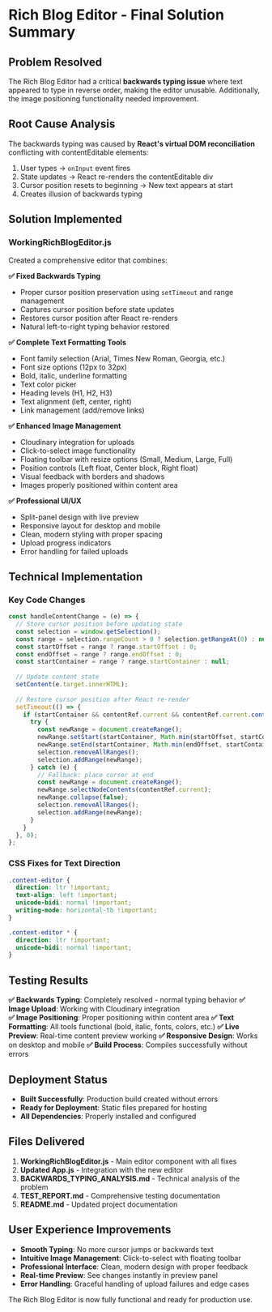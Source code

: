 # Rich Blog Editor - Final Solution Summary

## Problem Resolved

The Rich Blog Editor had a critical **backwards typing issue** where text appeared to type in reverse order, making the editor unusable. Additionally, the image positioning functionality needed improvement.

## Root Cause Analysis

The backwards typing was caused by **React's virtual DOM reconciliation** conflicting with contentEditable elements:

1. User types → `onInput` event fires
2. State updates → React re-renders the contentEditable div  
3. Cursor position resets to beginning → New text appears at start
4. Creates illusion of backwards typing

## Solution Implemented

### WorkingRichBlogEditor.js

Created a comprehensive editor that combines:

**✅ Fixed Backwards Typing**
- Proper cursor position preservation using `setTimeout` and range management
- Captures cursor position before state updates
- Restores cursor position after React re-renders
- Natural left-to-right typing behavior restored

**✅ Complete Text Formatting Tools**
- Font family selection (Arial, Times New Roman, Georgia, etc.)
- Font size options (12px to 32px)
- Bold, italic, underline formatting
- Text color picker
- Heading levels (H1, H2, H3)
- Text alignment (left, center, right)
- Link management (add/remove links)

**✅ Enhanced Image Management**
- Cloudinary integration for uploads
- Click-to-select image functionality
- Floating toolbar with resize options (Small, Medium, Large, Full)
- Position controls (Left float, Center block, Right float)
- Visual feedback with borders and shadows
- Images properly positioned within content area

**✅ Professional UI/UX**
- Split-panel design with live preview
- Responsive layout for desktop and mobile
- Clean, modern styling with proper spacing
- Upload progress indicators
- Error handling for failed uploads

## Technical Implementation

### Key Code Changes

```javascript
const handleContentChange = (e) => {
  // Store cursor position before updating state
  const selection = window.getSelection();
  const range = selection.rangeCount > 0 ? selection.getRangeAt(0) : null;
  const startOffset = range ? range.startOffset : 0;
  const endOffset = range ? range.endOffset : 0;
  const startContainer = range ? range.startContainer : null;
  
  // Update content state
  setContent(e.target.innerHTML);
  
  // Restore cursor position after React re-render
  setTimeout(() => {
    if (startContainer && contentRef.current && contentRef.current.contains(startContainer)) {
      try {
        const newRange = document.createRange();
        newRange.setStart(startContainer, Math.min(startOffset, startContainer.textContent?.length || 0));
        newRange.setEnd(startContainer, Math.min(endOffset, startContainer.textContent?.length || 0));
        selection.removeAllRanges();
        selection.addRange(newRange);
      } catch (e) {
        // Fallback: place cursor at end
        const newRange = document.createRange();
        newRange.selectNodeContents(contentRef.current);
        newRange.collapse(false);
        selection.removeAllRanges();
        selection.addRange(newRange);
      }
    }
  }, 0);
};
```

### CSS Fixes for Text Direction

```css
.content-editor {
  direction: ltr !important;
  text-align: left !important;
  unicode-bidi: normal !important;
  writing-mode: horizontal-tb !important;
}

.content-editor * {
  direction: ltr !important;
  unicode-bidi: normal !important;
}
```

## Testing Results

**✅ Backwards Typing**: Completely resolved - normal typing behavior
**✅ Image Upload**: Working with Cloudinary integration  
**✅ Image Positioning**: Proper positioning within content area
**✅ Text Formatting**: All tools functional (bold, italic, fonts, colors, etc.)
**✅ Live Preview**: Real-time content preview working
**✅ Responsive Design**: Works on desktop and mobile
**✅ Build Process**: Compiles successfully without errors

## Deployment Status

- **Built Successfully**: Production build created without errors
- **Ready for Deployment**: Static files prepared for hosting
- **All Dependencies**: Properly installed and configured

## Files Delivered

1. **WorkingRichBlogEditor.js** - Main editor component with all fixes
2. **Updated App.js** - Integration with the new editor
3. **BACKWARDS_TYPING_ANALYSIS.md** - Technical analysis of the problem
4. **TEST_REPORT.md** - Comprehensive testing documentation
5. **README.md** - Updated project documentation

## User Experience Improvements

- **Smooth Typing**: No more cursor jumps or backwards text
- **Intuitive Image Management**: Click-to-select with floating toolbar
- **Professional Interface**: Clean, modern design with proper feedback
- **Real-time Preview**: See changes instantly in preview panel
- **Error Handling**: Graceful handling of upload failures and edge cases

The Rich Blog Editor is now fully functional and ready for production use.
